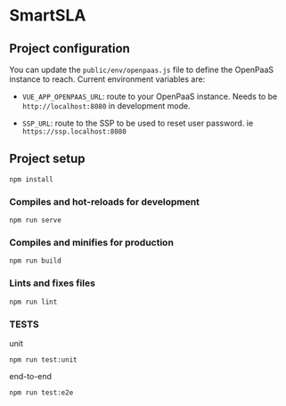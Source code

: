 # SmartSLA

## Project configuration

You can update the `public/env/openpaas.js` file to define the OpenPaaS instance to reach. Current environment variables are:

- `VUE_APP_OPENPAAS_URL`: route to your OpenPaaS instance. Needs to be `http://localhost:8080` in development mode.

- `SSP_URL`: route to the SSP to be used to reset user password. ie `https://ssp.localhost:8080` 


## Project setup
```
npm install
```

### Compiles and hot-reloads for development
```
npm run serve
```

### Compiles and minifies for production
```
npm run build
```

### Lints and fixes files
```
npm run lint
```

### TESTS
 unit
```
npm run test:unit
```
end-to-end
```
npm run test:e2e
```
